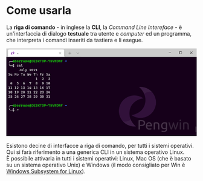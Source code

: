 # Come usarla

La **riga di comando** - in inglese la **CLI**, la *Command Line Intereface* - è un'interfaccia di dialogo **testuale** tra utente e *computer* ed un programma, che interpreta i comandi inseriti da tastiera e li esegue.

![](./images/cli_00.png)

Esistono decine di interfacce a riga di comando, per tutti i sistemi operativi. Qui si farà riferimento a una generica CLI in un sistema operativo Linux.<br>
È possibile attivarla in tutti i sistemi operativi: Linux, Mac OS (che è basato su un sistema operativo Unix) e Windows (il modo consigliato per Win è [Windows Subsystem for Linux](https://docs.microsoft.com/en-us/windows/wsl/install-win10)).

